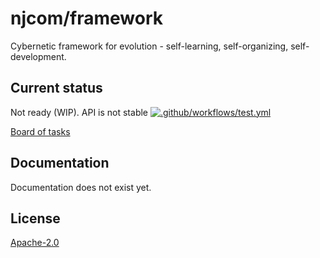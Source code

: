 # njcom/framework

Cybernetic framework for evolution - self-learning, self-organizing, self-development.

## Current status

Not ready (WIP). API is not stable [![.github/workflows/test.yml](https://github.com/njcom/framework/actions/workflows/test.yml/badge.svg)](https://github.com/njcom/framework/actions/workflows/test.yml)

[Board of tasks](https://github.com/orgs/njcom/projects/9)

## Documentation

Documentation does not exist yet.

## License

[Apache-2.0](LICENSE)

